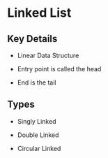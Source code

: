 # Linked List

## Key Details

* Linear Data Structure

* Entry point is called the head

* End is the tail


## Types

* Singly Linked

* Double Linked

* Circular Linked